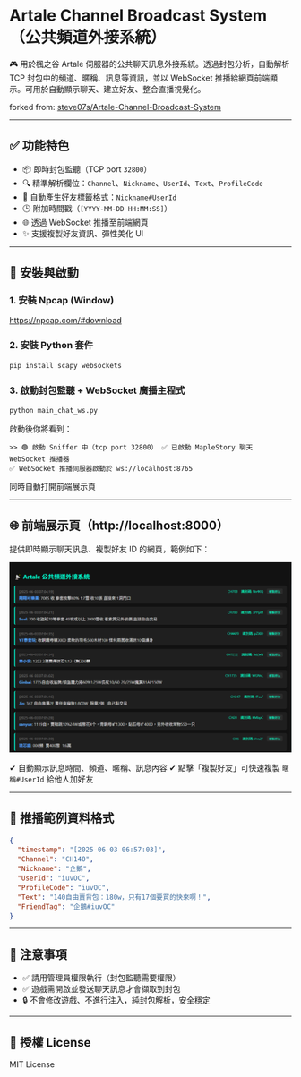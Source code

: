 # Artale Channel Broadcast System（公共頻道外接系統）

🎮 用於楓之谷 Artale 伺服器的公共聊天訊息外接系統。透過封包分析，自動解析 TCP 封包中的頻道、暱稱、訊息等資訊，並以 WebSocket 推播給網頁前端顯示。可用於自動顯示聊天、建立好友、整合直播視覺化。

forked from: [steve07s/Artale-Channel-Broadcast-System](https://github.com/steve07s/Artale-Channel-Broadcast-System)

---

## ✅ 功能特色

- 📦 即時封包監聽（TCP port `32800`）
- 🔍 精準解析欄位：`Channel`、`Nickname`、`UserId`、`Text`、`ProfileCode`
- 🧠 自動產生好友標籤格式：`Nickname#UserId`
- 🕒 附加時間戳（`[YYYY-MM-DD HH:MM:SS]`）
- 🌐 透過 WebSocket 推播至前端網頁
- ✨ 支援複製好友資訊、彈性美化 UI

---

## 🚀 安裝與啟動

### 1. 安裝 Npcap (Window)
https://npcap.com/#download

### 2. 安裝 Python 套件

```bash
pip install scapy websockets
```

### 3. 啟動封包監聽 + WebSocket 廣播主程式

```bash
python main_chat_ws.py
```

啟動後你將看到：

```
>> 🟢 啟動 Sniffer 中（tcp port 32800） ✅ 已啟動 MapleStory 聊天 WebSocket 推播器
✅ WebSocket 推播伺服器啟動於 ws://localhost:8765
```
同時自動打開前端展示頁

---

## 🌐 前端展示頁（http://localhost:8000）

提供即時顯示聊天訊息、複製好友 ID 的網頁，範例如下：

![Artale 公共頻道畫面預覽](thumbnail.png)

✔ 自動顯示訊息時間、頻道、暱稱、訊息內容
✔ 點擊「複製好友」可快速複製 `暱稱#UserId` 給他人加好友

---

## 🧪 推播範例資料格式

```json
{
  "timestamp": "[2025-06-03 06:57:03]",
  "Channel": "CH140",
  "Nickname": "企鵝",
  "UserId": "iuvOC",
  "ProfileCode": "iuvOC",
  "Text": "140自由賣背包：180w，只有17個要買的快來啊！",
  "FriendTag": "企鵝#iuvOC"
}
```

---

## 📌 注意事項

* ✅ 請用管理員權限執行（封包監聽需要權限）
* ✅ 遊戲需開啟並發送聊天訊息才會擷取到封包
* 🔒 不會修改遊戲、不進行注入，純封包解析，安全穩定

---

## 📜 授權 License

MIT License